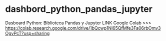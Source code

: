# dashbord_python_pandas_jupyter
Dasboard Python: Biblioteca Pandas y Jupyter
LINK Google Colab >>> https://colab.research.google.com/drive/1bQcwp1NI65QfMfe3Fa06rbOmv3OgvPcT?usp=sharing
